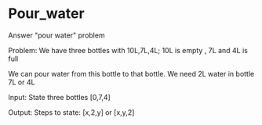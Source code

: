 # Pour_water

Answer "pour water" problem 

Problem: We have three bottles with 10L,7L,4L; 10L is empty , 7L and 4L is full

We can pour water from this bottle to that bottle. We need 2L water in bottle 7L or 4L

Input: State three bottles [0,7,4]

Output: Steps to state: [x,2,y] or [x,y,2]

